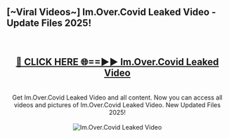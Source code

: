 <h2>[~Viral Videos~] Im.Over.Covid Leaked Video - Update Files 2025!</h2>
<br>
<div align="center">
<h2><a href="https://betterlinks.top/A2PfLJ" rel="nofollow">🔴 CLICK HERE 🌐==►► Im.Over.Covid Leaked Video</a></h2>
<br>
Get Im.Over.Covid Leaked Video and all content. Now you can access all videos and pictures of Im.Over.Covid Leaked Video. New Updated Files 2025!
<br>
<br>
<a href="https://betterlinks.top/A2PfLJ" rel="nofollow" data-target="animated-image.originalLink"><img src="https://i.ibb.co.com/WyWwxjT/player-gif2.gif" alt="Im.Over.Covid Leaked Video" style="max-width: 100%; display: inline-block;" data-target="animated-image.originalImage"></a>
</div>
<br>
